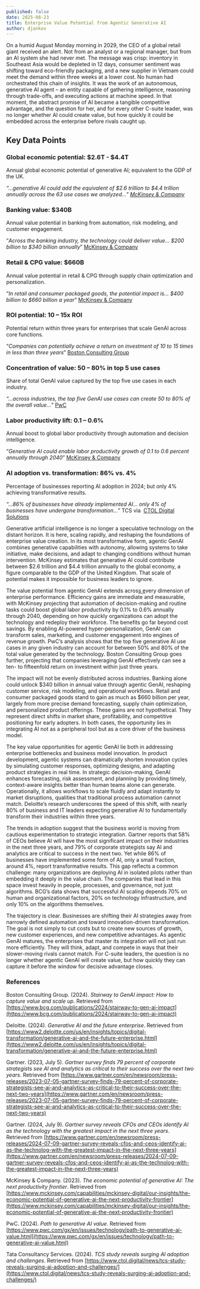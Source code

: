 ```yaml
---
published: false
date: 2025-08-23
title: Enterprise Value Potential from Agentic Generative AI
author: djankov
---
```

On a humid August Monday morning in 2029, the CEO of a global retail giant received an alert. Not from an analyst or a regional manager, but from an AI system she had never met. The message was crisp: inventory in Southeast Asia would be depleted in 12 days, consumer sentiment was shifting toward eco-friendly packaging, and a new supplier in Vietnam could meet the demand within three weeks at a lower cost. No human had orchestrated this chain of insights. It was the work of an autonomous, generative AI agent – an entity capable of gathering intelligence, reasoning through trade-offs, and executing actions at machine speed. In that moment, the abstract promise of AI became a tangible competitive advantage, and the question for her, and for every other C-suite leader, was no longer whether AI could create value, but how quickly it could be embedded across the enterprise before rivals caught up.

## Key Data Points

### Global economic potential: $2.6T - $4.4T

Annual global economic potential of generative AI; equivalent to the GDP of the UK.

_“…generative AI could add the equivalent of $2.6 trillion to $4.4 trillion annually across the 63 use cases we analyzed…”_ [_McKinsey & Company_](https://www.mckinsey.com/capabilities/mckinsey-digital/our-insights/the-economic-potential-of-generative-ai-the-next-productivity-frontier)

### Banking value: $340B

Annual value potential in banking from automation, risk modeling, and customer engagement.

“_Across the banking industry, the technology could deliver value… $200 billion to $340 billion annually_” [McKinsey & Company](https://www.mckinsey.com/capabilities/mckinsey-digital/our-insights/the-economic-potential-of-generative-ai-the-next-productivity-frontier)

### Retail & CPG value: $660B

Annual value potential in retail & CPG through supply chain optimization and personalization.

“_In retail and consumer packaged goods, the potential impact is… $400 billion to $660 billion a year_” [McKinsey & Company](https://www.mckinsey.com/capabilities/mckinsey-digital/our-insights/the-economic-potential-of-generative-ai-the-next-productivity-frontier)

### ROI potential: 10 – 15x ROI

Potential return within three years for enterprises that scale GenAI across core functions.

“_Companies can potentially achieve a return on investment of 10 to 15 times in less than three years_” [Boston Consulting Group](https://www.bcg.com/publications/2024/stairway-to-gen-ai-impact)

### Concentration of value: 50 – 80% in top 5 use cases

Share of total GenAI value captured by the top five use cases in each industry.

_“…across industries, the top five GenAI use cases can create 50 to 80% of the overall value…_” [PwC](https://www.pwc.com/gx/en/issues/technology/path-to-generative-ai-value.html)

### Labor productivity lift: 0.1 – 0.6%

Annual boost to global labor productivity through automation and decision intelligence.

“_Generative AI could enable labor productivity growth of 0.1 to 0.6 percent annually through 2040_” [McKinsey & Company](https://www.mckinsey.com/capabilities/mckinsey-digital/our-insights/the-economic-potential-of-generative-ai-the-next-productivity-frontier)

### AI adoption vs. transformation: 86% vs. 4%

Percentage of businesses reporting AI adoption in 2024; but only 4% achieving transformative results.

_“…86% of businesses have already implemented AI… only 4% of businesses have undergone transformation…_” TCS via  [CTOL Di](https://www.ctol.digital/news/tcs-study-reveals-surging-ai-adoption-and-challenges/)[git](https://www.pwc.com/gx/en/issues/technology/path-to-generative-ai-value.html?utm_source=chatgpt.com)[al Solutions](https://www.ctol.digital/news/tcs-study-reveals-surging-ai-adoption-and-challenges/)

Generative artificial intelligence is no longer a speculative technology on the distant horizon. It is here, scaling rapidly, and reshaping the foundations of enterprise value creation. In its most transformative form, agentic GenAI combines generative capabilities with autonomy, allowing systems to take initiative, make decisions, and adapt to changing conditions without human intervention. McKinsey estimates that generative AI could contribute between $2.6 trillion and $4.4 trillion annually to the global economy, a figure comparable to the GDP of the United Kingdom. That scale of potential makes it impossible for business leaders to ignore.

The value potential from agentic GenAI extends acros[s e](https://www.pwc.com/gx/en/issues/technology/path-to-generative-ai-value.html?utm_source=chatgpt.com)very dimension of enterprise performance. Efficiency gains are immediate and measurable, with McKinsey projecting that automation of decision-making and routine tasks could boost global labor productivity by 0.1% to 0.6% annually through 2040, depending on how quickly organizations can adopt the technology and redeploy their workforce. The benefits go far beyond cost savings. By enabling AI-powered hyper-personalization, GenAI can transform sales, marketing, and customer engagement into engines of revenue growth. PwC’s analysis shows that the top five generative AI use cases in any given industry can account for between 50% and 80% of the total value generated by the technology. Boston Consulting Group goes further, projecting that companies leveraging GenAI effectively can see a ten- to fifteenfold return on investment within just three years.

The impact will not be evenly distributed across industries. Banking alone could unlock $340 billion in annual value through agentic GenAI, reshaping customer service, risk modeling, and operational workflows. Retail and consumer packaged goods stand to gain as much as $660 billion per year, largely from more precise demand forecasting, supply chain optimization, and personalized product offerings. These gains are not hypothetical. They represent direct shifts in market share, profitability, and competitive positioning for early adopters. In both cases, the opportunity lies in integrating AI not as a peripheral tool but as a core driver of the business model.

The key value opportunities for agentic GenAI lie both in addressing enterprise bottlenecks and business model innovation. In product development, agentic systems can dramatically shorten innovation cycles by simulating customer responses, optimizing designs, and adapting product strategies in real time. In strategic decision-making, GenAI enhances forecasting, risk assessment, and planning by providing timely, context-aware insights better than human teams alone can generate. Operationally, it allows workflows to scale fluidly and adapt instantly to market disruptions, qualities that traditional process automation cannot match. Deloitte’s research underscores the speed of this shift, with nearly 80% of business and IT leaders expecting generative AI to fundamentally transform their industries within three years.

The trends in adoption suggest that the business world is moving from cautious experimentation to strategic integration. Gartner reports that 58% of CEOs believe AI will have the most significant impact on their industries in the next three years, and 79% of corporate strategists say AI and analytics are critical to success in the next two. Yet while 86% of businesses have implemented some form of AI, only a small fraction, around 4%, report transformative results. This gap reflects a common challenge: many organizations are deploying AI in isolated pilots rather than embedding it deeply in the value chain. The companies that lead in this space invest heavily in people, processes, and governance, not just algorithms. BCG’s data shows that successful AI scaling depends 70% on human and organizational factors, 20% on technology infrastructure, and only 10% on the algorithms themselves.

The trajectory is clear. Businesses are shifting their AI strategies away from narrowly defined automation and toward innovation-driven transformation. The goal is not simply to cut costs but to create new sources of growth, new customer experiences, and new competitive advantages. As agentic GenAI matures, the enterprises that master its integration will not just run more efficiently. They will think, adapt, and compete in ways that their slower-moving rivals cannot match. For C-suite leaders, the question is no longer whether agentic GenAI will create value, but how quickly they can capture it before the window for decisive advantage closes.

### References

Boston Consulting Group. (2024). _Stairway to GenAI impact: How to capture value and scale up_. Retrieved from [https://www.bcg.com/publications/2024/stairway-to-gen-ai-impact](https://www.bcg.com/publications/2024/stairway-to-gen-ai-impact)

Deloitte. (2024). _Generative AI and the future enterprise_. Retrieved from [https://www2.deloitte.com/us/en/insights/topics/digital-transformation/generative-ai-and-the-future-enterprise.html](https://www2.deloitte.com/us/en/insights/topics/digital-transformation/generative-ai-and-the-future-enterprise.html)

Gartner. (2023, July 5). _Gartner survey finds 79 percent of corporate strategists see AI and analytics as critical to their success over the next two years_. Retrieved from [https://www.gartner.com/en/newsroom/press-releases/2023-07-05-gartner-survey-finds-79-percent-of-corporate-strategists-see-ai-and-analytics-as-critical-to-their-success-over-the-next-two-years](https://www.gartner.com/en/newsroom/press-releases/2023-07-05-gartner-survey-finds-79-percent-of-corporate-strategists-see-ai-and-analytics-as-critical-to-their-success-over-the-next-two-years)

Gartner. (2024, July 9). _Gartner survey reveals CFOs and CEOs identify AI as the technology with the greatest impact in the next three years_. Retrieved from [https://www.gartner.com/en/newsroom/press-releases/2024-07-09-gartner-survey-reveals-cfos-and-ceos-identify-ai-as-the-technolog-with-the-greatest-impact-in-the-next-three-years](https://www.gartner.com/en/newsroom/press-releases/2024-07-09-gartner-survey-reveals-cfos-and-ceos-identify-ai-as-the-technolog-with-the-greatest-impact-in-the-next-three-years)

McKinsey & Company. (2023). _The economic potential of generative AI: The next productivity frontier_. Retrieved from [https://www.mckinsey.com/capabilities/mckinsey-digital/our-insights/the-economic-potential-of-generative-ai-the-next-productivity-frontier](https://www.mckinsey.com/capabilities/mckinsey-digital/our-insights/the-economic-potential-of-generative-ai-the-next-productivity-frontier)

PwC. (2024). _Path to generative AI value_. Retrieved from [https://www.pwc.com/gx/en/issues/technology/path-to-generative-ai-value.html](https://www.pwc.com/gx/en/issues/technology/path-to-generative-ai-value.html)

Tata Consultancy Services. (2024). _TCS study reveals surging AI adoption and challenges_. Retrieved from [https://www.ctol.digital/news/tcs-study-reveals-surging-ai-adoption-and-challenges/](https://www.ctol.digital/news/tcs-study-reveals-surging-ai-adoption-and-challenges/)